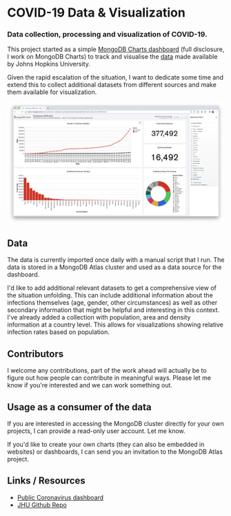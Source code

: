 # COVID-19 Data & Visualization

### Data collection, processing and visualization of COVID-19.

This project started as a simple [MongoDB Charts dashboard][public-dashboard] (full disclosure, I work on MongoDB Charts) to track and visualise the [data][github-covid19-jhu] made available by Johns Hopkins University. 

Given the rapid escalation of the situation, I want to dedicate some time and extend this to collect additional datasets from different sources and make them available for visualization. 


![](./dashboard-screenshot.png)


## Data

The data is currently imported once daily with a manual script that I run. The data is stored in a MongoDB Atlas cluster and used as a data source for the dashboard. 

I'd like to add additional relevant datasets to get a comprehensive view of the situation unfolding. This can include additional information about the infections themselves (age, gender, other circumstances) as well as other secondary information that might be helpful and interesting in this context. I've already added a collection with population, area and density information at a country level. This allows for visualizations showing relative infection rates based on population. 

## Contributors

I welcome any contributions, part of the work ahead will actually be to figure out how people can contribute in meaningful ways. Please let me know if you're interested and we can work something out. 

## Usage as a consumer of the data

If you are interested in accessing the MongoDB cluster directly for your own projects, I can provide a read-only user account. Let me know. 

If you'd like to create your own charts (they can also be embedded in websites) or dashboards, I can send you an invitation to the MongoDB Atlas project. 


## Links / Resources

- [Public Coronavirus dashboard][public-dashboard]
- [JHU Github Repo][github-covid19-jhu]


[public-dashboard]: https://charts.mongodb.com/charts-coronavirus-dashboard-yamfx/public/dashboards/4b328ffa-ba5d-435e-af11-b39fc974e47a
[github-covid19-jhu]: https://github.com/CSSEGISandData/COVID-19

